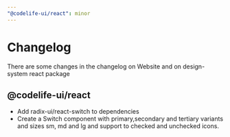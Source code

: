 ```yaml
---
"@codelife-ui/react": minor
---
```

# Changelog
There are some changes in the changelog on Website and on design-system react package
## @codelife-ui/react

- Add radix-ui/react-switch to dependencies
- Create a Switch component with primary,secondary and tertiary variants and sizes sm, md and lg
  and support to checked and unchecked icons. 